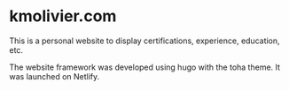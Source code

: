 # kmolivier.com
This is a personal website to display certifications, experience, education, etc. 

The website framework was developed using hugo with the toha theme. It was launched on Netlify.
